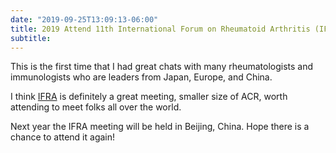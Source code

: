 ```yaml
---
date: "2019-09-25T13:09:13-06:00"
title: 2019 Attend 11th International Forum on Rheumatoid Arthritis (IFRA)
subtitle: 
---
```


This is the first time that I had great chats with many rheumatologists and immunologists who are leaders from Japan, Europe, and China. 

I think [IFRA](https://fnih.org/what-we-do/programs/ifra2019) is definitely a great meeting, smaller size of ACR, worth attending to meet folks all over the world.

Next year the IFRA meeting will be held in Beijing, China. Hope there is a chance to attend it again!



